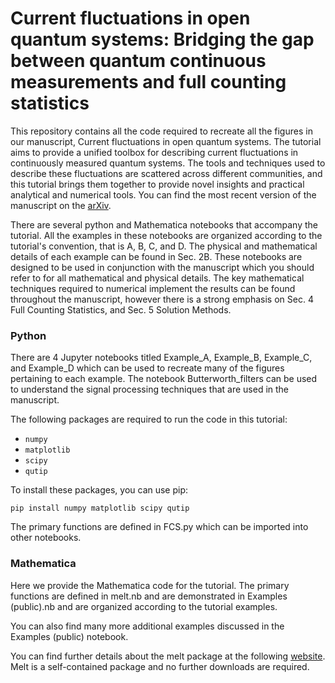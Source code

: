 # Current fluctuations in open quantum systems: Bridging the gap between quantum continuous measurements and full counting statistics

This repository contains all the code required to recreate all the figures in our manuscript, Current fluctuations in open quantum systems. 
The tutorial aims to provide a unified toolbox for describing current fluctuations in continuously measured quantum systems. The tools and techniques used to describe these fluctuations are scattered across different communities, and this tutorial brings them together to provide novel insights and practical analytical and numerical tools. You can find the most recent version of the manuscript on the [arXiv](https://arxiv.org/abs/2303.04270).

There are several python and Mathematica notebooks that accompany the tutorial. All the examples in these notebooks are organized according to the tutorial's convention, that is A, B, C, and D. The physical and mathematical details of each example can be found in Sec. 2B. These notebooks are designed to be used in conjunction with the manuscript which you should refer to for all mathematical and physical details. The key mathematical techniques required to numerical implement the results can be found throughout the manuscript, however there is a strong emphasis on Sec. 4 Full Counting Statistics, and Sec. 5 Solution Methods.

### Python 
There are 4 Jupyter notebooks titled Example_A, Example_B, Example_C, and Example_D which can be used to recreate many of the figures pertaining to each example. The notebook Butterworth_filters can be used to understand the signal processing techniques that are used in the manuscript.

The following packages are required to run the code in this tutorial:

- `numpy`
- `matplotlib`
- `scipy`
- `qutip`

To install these packages, you can use pip:

`pip install numpy matplotlib scipy qutip`

The primary functions are defined in FCS.py which can be imported into other notebooks.

### Mathematica
Here we provide the Mathematica code for the tutorial. The primary functions are defined in melt.nb and are demonstrated in Examples (public).nb and are organized according to the tutorial examples. 

You can also find many more additional examples discussed in the Examples (public) notebook.

You can find further details about the melt package at the following [website](https://melt1.notion.site/melt1/Melt-2d05fca5cfa342e28cafaf6fe26e049e). Melt is a self-contained package and no further downloads are required.





